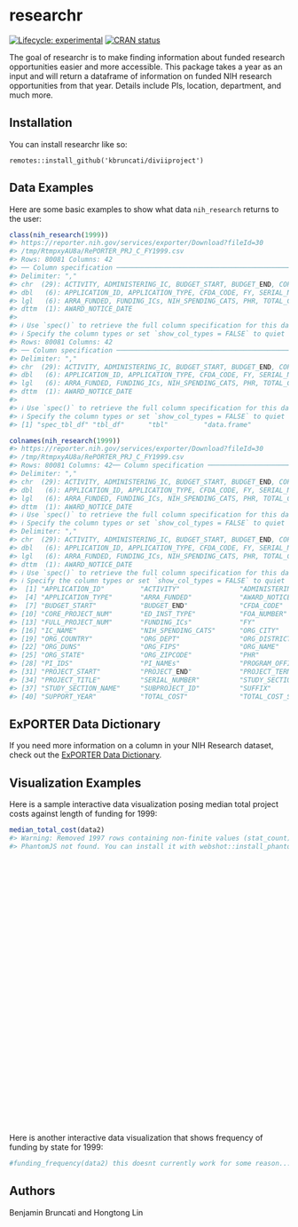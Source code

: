 
<!-- README.md is generated from README.Rmd. Please edit that file -->

# researchr

<!-- badges: start -->

[![Lifecycle:
experimental](https://img.shields.io/badge/lifecycle-experimental-orange.svg)](https://lifecycle.r-lib.org/articles/stages.html#experimental)
[![CRAN
status](https://www.r-pkg.org/badges/version/kbruncati)](https://CRAN.R-project.org/package=researchr)
<!-- badges: end -->

The goal of researchr is to make finding information about funded
research opportunities easier and more accessible. This package takes a
year as an input and will return a dataframe of information on funded
NIH research opportunities from that year. Details include PIs,
location, department, and much more.

## Installation

You can install researchr like so:

    remotes::install_github('kbruncati/diviiproject')

## Data Examples

Here are some basic examples to show what data `nih_research` returns to
the user:

``` r
class(nih_research(1999))
#> https://reporter.nih.gov/services/exporter/Download?fileId=30
#> /tmp/RtmpxyAU8a/RePORTER_PRJ_C_FY1999.csv
#> Rows: 80081 Columns: 42
#> ── Column specification ────────────────────────────────────────────────────────
#> Delimiter: ","
#> chr  (29): ACTIVITY, ADMINISTERING_IC, BUDGET_START, BUDGET_END, CORE_PROJEC...
#> dbl   (6): APPLICATION_ID, APPLICATION_TYPE, CFDA_CODE, FY, SERIAL_NUMBER, S...
#> lgl   (6): ARRA_FUNDED, FUNDING_ICs, NIH_SPENDING_CATS, PHR, TOTAL_COST, TOT...
#> dttm  (1): AWARD_NOTICE_DATE
#> 
#> ℹ Use `spec()` to retrieve the full column specification for this data.
#> ℹ Specify the column types or set `show_col_types = FALSE` to quiet this message.
#> Rows: 80081 Columns: 42
#> ── Column specification ────────────────────────────────────────────────────────
#> Delimiter: ","
#> chr  (29): ACTIVITY, ADMINISTERING_IC, BUDGET_START, BUDGET_END, CORE_PROJEC...
#> dbl   (6): APPLICATION_ID, APPLICATION_TYPE, CFDA_CODE, FY, SERIAL_NUMBER, S...
#> lgl   (6): ARRA_FUNDED, FUNDING_ICs, NIH_SPENDING_CATS, PHR, TOTAL_COST, TOT...
#> dttm  (1): AWARD_NOTICE_DATE
#> 
#> ℹ Use `spec()` to retrieve the full column specification for this data.
#> ℹ Specify the column types or set `show_col_types = FALSE` to quiet this message.
#> [1] "spec_tbl_df" "tbl_df"      "tbl"         "data.frame"

colnames(nih_research(1999)) 
#> https://reporter.nih.gov/services/exporter/Download?fileId=30
#> /tmp/RtmpxyAU8a/RePORTER_PRJ_C_FY1999.csv
#> Rows: 80081 Columns: 42── Column specification ────────────────────────────────────────────────────────
#> Delimiter: ","
#> chr  (29): ACTIVITY, ADMINISTERING_IC, BUDGET_START, BUDGET_END, CORE_PROJEC...
#> dbl   (6): APPLICATION_ID, APPLICATION_TYPE, CFDA_CODE, FY, SERIAL_NUMBER, S...
#> lgl   (6): ARRA_FUNDED, FUNDING_ICs, NIH_SPENDING_CATS, PHR, TOTAL_COST, TOT...
#> dttm  (1): AWARD_NOTICE_DATE
#> ℹ Use `spec()` to retrieve the full column specification for this data.
#> ℹ Specify the column types or set `show_col_types = FALSE` to quiet this message.Rows: 80081 Columns: 42── Column specification ────────────────────────────────────────────────────────
#> Delimiter: ","
#> chr  (29): ACTIVITY, ADMINISTERING_IC, BUDGET_START, BUDGET_END, CORE_PROJEC...
#> dbl   (6): APPLICATION_ID, APPLICATION_TYPE, CFDA_CODE, FY, SERIAL_NUMBER, S...
#> lgl   (6): ARRA_FUNDED, FUNDING_ICs, NIH_SPENDING_CATS, PHR, TOTAL_COST, TOT...
#> dttm  (1): AWARD_NOTICE_DATE
#> ℹ Use `spec()` to retrieve the full column specification for this data.
#> ℹ Specify the column types or set `show_col_types = FALSE` to quiet this message.
#>  [1] "APPLICATION_ID"         "ACTIVITY"               "ADMINISTERING_IC"      
#>  [4] "APPLICATION_TYPE"       "ARRA_FUNDED"            "AWARD_NOTICE_DATE"     
#>  [7] "BUDGET_START"           "BUDGET_END"             "CFDA_CODE"             
#> [10] "CORE_PROJECT_NUM"       "ED_INST_TYPE"           "FOA_NUMBER"            
#> [13] "FULL_PROJECT_NUM"       "FUNDING_ICs"            "FY"                    
#> [16] "IC_NAME"                "NIH_SPENDING_CATS"      "ORG_CITY"              
#> [19] "ORG_COUNTRY"            "ORG_DEPT"               "ORG_DISTRICT"          
#> [22] "ORG_DUNS"               "ORG_FIPS"               "ORG_NAME"              
#> [25] "ORG_STATE"              "ORG_ZIPCODE"            "PHR"                   
#> [28] "PI_IDS"                 "PI_NAMEs"               "PROGRAM_OFFICER_NAME"  
#> [31] "PROJECT_START"          "PROJECT_END"            "PROJECT_TERMS"         
#> [34] "PROJECT_TITLE"          "SERIAL_NUMBER"          "STUDY_SECTION"         
#> [37] "STUDY_SECTION_NAME"     "SUBPROJECT_ID"          "SUFFIX"                
#> [40] "SUPPORT_YEAR"           "TOTAL_COST"             "TOTAL_COST_SUB_PROJECT"
```

## ExPORTER Data Dictionary

If you need more information on a column in your NIH Research dataset,
check out the [ExPORTER Data
Dictionary](https://report.nih.gov/exporter-data-dictionary).

## Visualization Examples

Here is a sample interactive data visualization posing median total
project costs against length of funding for 1999:

``` r
median_total_cost(data2)
#> Warning: Removed 1997 rows containing non-finite values (stat_count).
#> PhantomJS not found. You can install it with webshot::install_phantomjs(). If it is installed, please make sure the phantomjs executable can be found via the PATH variable.
```

<div id="htmlwidget-690358c5c02cbbb78142" style="width:100%;height:480px;" class="plotly html-widget"></div>
<script type="application/json" data-for="htmlwidget-690358c5c02cbbb78142">{"x":{"data":[{"orientation":"v","width":[0.9,0.9,0.9,0.9,0.9,0.9,0.9,0.899999999999999,0.899999999999999,0.899999999999999,0.899999999999999,0.899999999999999,0.899999999999999,0.899999999999999,0.899999999999999,0.899999999999999,0.899999999999999,0.899999999999999,0.899999999999999,0.899999999999999,0.899999999999999,0.899999999999999,0.899999999999999,0.899999999999999,0.899999999999999,0.899999999999999,0.899999999999999,0.899999999999999,0.899999999999999,0.899999999999999,0.899999999999999,0.900000000000002,0.900000000000006,0.900000000000006,0.900000000000006,0.900000000000006,0.900000000000006,0.900000000000006,0.900000000000006,0.900000000000006,0.900000000000006,0.900000000000006,0.900000000000006,0.900000000000006,0.900000000000006,0.900000000000006,0.900000000000006,0.900000000000006],"base":[0,0,0,0,0,0,0,0,0,0,0,0,0,0,0,0,0,0,0,0,0,0,0,0,0,0,0,0,0,0,0,0,0,0,0,0,0,0,0,0,0,0,0,0,0,0,0,0],"x":[1,2,3,4,5,6,7,8,9,10,11,12,13,14,15,16,17,18,19,20,21,22,23,24,25,26,27,28,29,30,31,32,33,34,35,36,37,38,39,40,41,42,43,44,45,46,50,54],"y":[11966,8560,6988,5170,4414,2953,2413,2315,2421,2223,1465,1542,1493,1742,1557,1236,1190,971,563,1002,595,1504,516,1129,831,958,823,1007,181,339,224,129,171,137,580,359,1206,2504,2574,96,9,7,6,10,1,2,1,1],"text":["count: 11966<br />SUPPORT_YEAR:  1","count:  8560<br />SUPPORT_YEAR:  2","count:  6988<br />SUPPORT_YEAR:  3","count:  5170<br />SUPPORT_YEAR:  4","count:  4414<br />SUPPORT_YEAR:  5","count:  2953<br />SUPPORT_YEAR:  6","count:  2413<br />SUPPORT_YEAR:  7","count:  2315<br />SUPPORT_YEAR:  8","count:  2421<br />SUPPORT_YEAR:  9","count:  2223<br />SUPPORT_YEAR: 10","count:  1465<br />SUPPORT_YEAR: 11","count:  1542<br />SUPPORT_YEAR: 12","count:  1493<br />SUPPORT_YEAR: 13","count:  1742<br />SUPPORT_YEAR: 14","count:  1557<br />SUPPORT_YEAR: 15","count:  1236<br />SUPPORT_YEAR: 16","count:  1190<br />SUPPORT_YEAR: 17","count:   971<br />SUPPORT_YEAR: 18","count:   563<br />SUPPORT_YEAR: 19","count:  1002<br />SUPPORT_YEAR: 20","count:   595<br />SUPPORT_YEAR: 21","count:  1504<br />SUPPORT_YEAR: 22","count:   516<br />SUPPORT_YEAR: 23","count:  1129<br />SUPPORT_YEAR: 24","count:   831<br />SUPPORT_YEAR: 25","count:   958<br />SUPPORT_YEAR: 26","count:   823<br />SUPPORT_YEAR: 27","count:  1007<br />SUPPORT_YEAR: 28","count:   181<br />SUPPORT_YEAR: 29","count:   339<br />SUPPORT_YEAR: 30","count:   224<br />SUPPORT_YEAR: 31","count:   129<br />SUPPORT_YEAR: 32","count:   171<br />SUPPORT_YEAR: 33","count:   137<br />SUPPORT_YEAR: 34","count:   580<br />SUPPORT_YEAR: 35","count:   359<br />SUPPORT_YEAR: 36","count:  1206<br />SUPPORT_YEAR: 37","count:  2504<br />SUPPORT_YEAR: 38","count:  2574<br />SUPPORT_YEAR: 39","count:    96<br />SUPPORT_YEAR: 40","count:     9<br />SUPPORT_YEAR: 41","count:     7<br />SUPPORT_YEAR: 42","count:     6<br />SUPPORT_YEAR: 43","count:    10<br />SUPPORT_YEAR: 44","count:     1<br />SUPPORT_YEAR: 45","count:     2<br />SUPPORT_YEAR: 46","count:     1<br />SUPPORT_YEAR: 50","count:     1<br />SUPPORT_YEAR: 54"],"type":"bar","textposition":"none","marker":{"autocolorscale":false,"color":"rgba(89,89,89,1)","line":{"width":1.88976377952756,"color":"transparent"}},"showlegend":false,"xaxis":"x","yaxis":"y","hoverinfo":"text","frame":null}],"layout":{"margin":{"t":42.1685346616853,"r":7.30593607305936,"b":40.1826484018265,"l":54.7945205479452},"plot_bgcolor":"rgba(235,235,235,1)","paper_bgcolor":"rgba(255,255,255,1)","font":{"color":"rgba(0,0,0,1)","family":"","size":14.6118721461187},"title":{"text":"<b> The median total cost corresponding to <br /> the number of support year in 2001 <\/b>","font":{"color":"rgba(0,0,0,1)","family":"","size":15.9402241594022},"x":0.9,"xref":"paper"},"xaxis":{"domain":[0,1],"automargin":true,"type":"linear","autorange":false,"range":[-2.145,57.145],"tickmode":"linear","ticktext":["0","20","40"],"tickvals":[0,20,40],"categoryorder":"array","categoryarray":["0","20","40"],"nticks":null,"ticks":"outside","tickcolor":"rgba(51,51,51,1)","ticklen":3.65296803652968,"tickwidth":0.66417600664176,"showticklabels":true,"tickfont":{"color":"rgba(77,77,77,1)","family":"","size":11.689497716895},"tickangle":-0,"showline":false,"linecolor":null,"linewidth":0,"showgrid":true,"gridcolor":"rgba(255,255,255,1)","gridwidth":0.66417600664176,"zeroline":false,"anchor":"y","title":{"text":"the number of support year","font":{"color":"rgba(0,0,0,1)","family":"","size":14.6118721461187}},"hoverformat":".2f","dtick":10,"tick0":0},"yaxis":{"domain":[0,1],"automargin":true,"type":"linear","autorange":false,"range":[-598.3,12564.3],"tickmode":"array","ticktext":["0","2500","5000","7500","10000","12500"],"tickvals":[0,2500,5000,7500,10000,12500],"categoryorder":"array","categoryarray":["0","2500","5000","7500","10000","12500"],"nticks":null,"ticks":"outside","tickcolor":"rgba(51,51,51,1)","ticklen":3.65296803652968,"tickwidth":0.66417600664176,"showticklabels":true,"tickfont":{"color":"rgba(77,77,77,1)","family":"","size":11.689497716895},"tickangle":-0,"showline":false,"linecolor":null,"linewidth":0,"showgrid":true,"gridcolor":"rgba(255,255,255,1)","gridwidth":0.66417600664176,"zeroline":false,"anchor":"x","title":{"text":"median cost (dollars)","font":{"color":"rgba(0,0,0,1)","family":"","size":14.6118721461187}},"hoverformat":".2f"},"shapes":[{"type":"rect","fillcolor":null,"line":{"color":null,"width":0,"linetype":[]},"yref":"paper","xref":"paper","x0":0,"x1":1,"y0":0,"y1":1}],"showlegend":false,"legend":{"bgcolor":"rgba(255,255,255,1)","bordercolor":"transparent","borderwidth":1.88976377952756,"font":{"color":"rgba(0,0,0,1)","family":"","size":11.689497716895}},"hovermode":"closest","barmode":"relative"},"config":{"doubleClick":"reset","modeBarButtonsToAdd":["hoverclosest","hovercompare"],"showSendToCloud":false},"source":"A","attrs":{"805b95ce35eff":{"x":{},"type":"bar"}},"cur_data":"805b95ce35eff","visdat":{"805b95ce35eff":["function (y) ","x"]},"highlight":{"on":"plotly_click","persistent":false,"dynamic":false,"selectize":false,"opacityDim":0.2,"selected":{"opacity":1},"debounce":0},"shinyEvents":["plotly_hover","plotly_click","plotly_selected","plotly_relayout","plotly_brushed","plotly_brushing","plotly_clickannotation","plotly_doubleclick","plotly_deselect","plotly_afterplot","plotly_sunburstclick"],"base_url":"https://plot.ly"},"evals":[],"jsHooks":[]}</script>

Here is another interactive data visualization that shows frequency of
funding by state for 1999:

``` r
#funding_frequency(data2) this doesnt currently work for some reason...
```

## Authors

Benjamin Bruncati and Hongtong Lin

